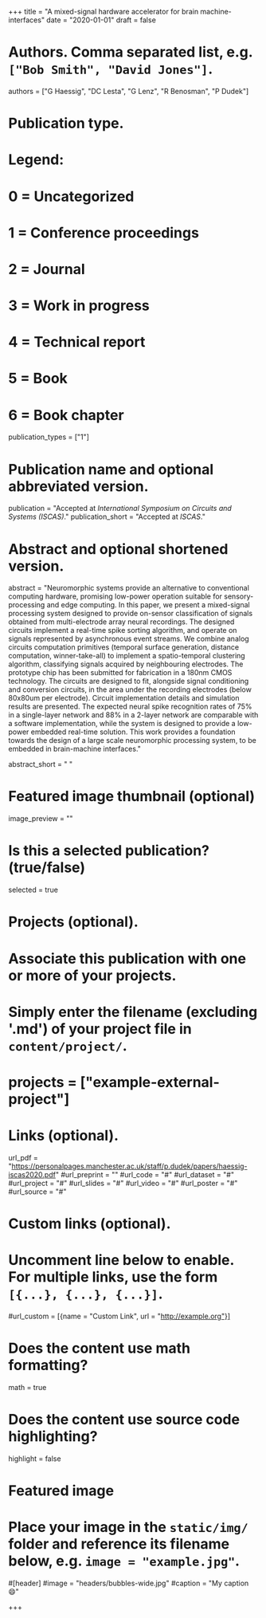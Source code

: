 +++
title = "A mixed-signal hardware accelerator for brain machine-interfaces"
date = "2020-01-01"
draft = false

# Authors. Comma separated list, e.g. `["Bob Smith", "David Jones"]`.
authors = ["G Haessig", "DC Lesta", "G Lenz", "R Benosman", "P Dudek"]

# Publication type.
# Legend:
# 0 = Uncategorized
# 1 = Conference proceedings
# 2 = Journal
# 3 = Work in progress
# 4 = Technical report
# 5 = Book
# 6 = Book chapter
publication_types = ["1"]

# Publication name and optional abbreviated version.
publication = "Accepted at *International Symposium on Circuits and Systems (ISCAS)*."
publication_short = "Accepted at *ISCAS*."

# Abstract and optional shortened version.
abstract = "Neuromorphic systems provide an alternative to conventional computing hardware, promising low-power operation suitable for sensory-processing and edge computing. In this paper, we present a mixed-signal processing system designed to provide on-sensor classification of signals obtained from multi-electrode array neural recordings. The designed circuits implement a real-time spike sorting algorithm, and operate on signals represented by asynchronous event streams. We combine analog circuits computation primitives (temporal surface generation, distance computation, winner-take-all) to implement a spatio-temporal clustering algorithm, classifying signals acquired by neighbouring electrodes. The prototype chip has been submitted for fabrication in a 180nm CMOS technology. The circuits are designed to fit, alongside signal conditioning and conversion circuits, in the area under the recording electrodes (below 80x80um per electrode). Circuit implementation details and simulation results are presented. The expected neural spike recognition rates of 75% in a single-layer network and 88% in a 2-layer network are comparable with a software implementation, while the system is designed to provide a low-power embedded real-time solution. This work provides a foundation towards the design of a large scale neuromorphic processing system, to be embedded in brain-machine interfaces."

abstract_short = " "

# Featured image thumbnail (optional)
image_preview = ""

# Is this a selected publication? (true/false)
selected = true

# Projects (optional).
#   Associate this publication with one or more of your projects.
#   Simply enter the filename (excluding '.md') of your project file in `content/project/`.
# projects = ["example-external-project"]

# Links (optional).
url_pdf = "https://personalpages.manchester.ac.uk/staff/p.dudek/papers/haessig-iscas2020.pdf"
#url_preprint = ""
#url_code = "#"
#url_dataset = "#"
#url_project = "#"
#url_slides = "#"
#url_video = "#"
#url_poster = "#"
#url_source = "#"

# Custom links (optional).
#   Uncomment line below to enable. For multiple links, use the form `[{...}, {...}, {...}]`.
#url_custom = [{name = "Custom Link", url = "http://example.org"}]

# Does the content use math formatting?
math = true

# Does the content use source code highlighting?
highlight = false

# Featured image
# Place your image in the `static/img/` folder and reference its filename below, e.g. `image = "example.jpg"`.
#[header]
#image = "headers/bubbles-wide.jpg"
#caption = "My caption :smile:"

+++
